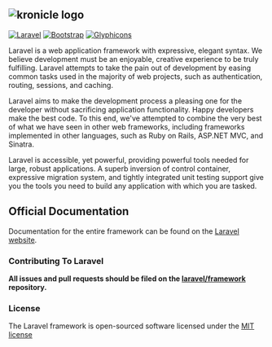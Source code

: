 ## ![kronicle logo](https://raw.github.com/wilfreddenton/kronicle/master/public/img/kronicle-logo-ultralight.png)

[![Laravel](http://f.cl.ly/items/0f1s1A2w0v0f0G043420/laravel-icns.png)](https://packagist.org/packages/laravel/framework)            [![Bootstrap](http://f.cl.ly/items/2x0n3A1g2Z081c3q1t1K/bootstrap%20icon.png)](https://packagist.org/packages/laravel/framework)            [![Glyphicons](http://f.cl.ly/items/1q2B3e3q0V0P2C3r2v0c/glyphicon%20icon.png)](https://travis-ci.org/laravel/framework)

Laravel is a web application framework with expressive, elegant syntax. We believe development must be an enjoyable, creative experience to be truly fulfilling. Laravel attempts to take the pain out of development by easing common tasks used in the majority of web projects, such as authentication, routing, sessions, and caching.

Laravel aims to make the development process a pleasing one for the developer without sacrificing application functionality. Happy developers make the best code. To this end, we've attempted to combine the very best of what we have seen in other web frameworks, including frameworks implemented in other languages, such as Ruby on Rails, ASP.NET MVC, and Sinatra.

Laravel is accessible, yet powerful, providing powerful tools needed for large, robust applications. A superb inversion of control container, expressive migration system, and tightly integrated unit testing support give you the tools you need to build any application with which you are tasked.

## Official Documentation

Documentation for the entire framework can be found on the [Laravel website](http://laravel.com/docs).

### Contributing To Laravel

**All issues and pull requests should be filed on the [laravel/framework](http://github.com/laravel/framework) repository.**

### License

The Laravel framework is open-sourced software licensed under the [MIT license](http://opensource.org/licenses/MIT)
